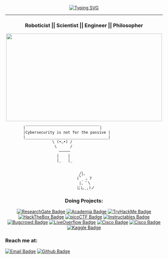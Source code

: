<!--
**Theeespiiiaaan/Theeespiiiaaan** is a ✨ _special_ ✨ repository because its `README.md` (this file) appears on your GitHub profile.

Here are some ideas to get you started:

- 🔭 I’m currently working on ...
- 🌱 I’m currently learning ...
- 👯 I’m looking to collaborate on ...
- 🤔 I’m looking for help with ...
- 💬 Ask me about ...
- 📫 How to reach me: ...
- 😄 Pronouns: ...
- ⚡ Fun fact: ...
-->
<!--💬GREETINGSTITLE / 🌐WEBSITE: https://github.com/denvercoder1/readme-typing-svg -->
<p align="center">
<a href="https://git.io/typing-svg"><img src="https://readme-typing-svg.herokuapp.com?font=Fira+Code&pause=1000&center=true&random=false&width=435&lines=Defacing+is+for+GAYS;REAL+MEN+root+servers+" alt="Typing SVG" /></a>

<hr>
<h3 align="center"> Roboticist || Scientist || Engineer || Philosopher</h3>
<!--🖼️Grogu-->
<p align="center">
<img src="https://tenor.com/view/the-mandalorian-grogu-cookie-eating-cookie-grogu-cookie-gif-20226535.gif" height="280" width="498"> 




```diff
        |￣￣￣￣￣￣￣￣￣￣￣￣￣￣￣￣￣￣￣￣|
        |Cybersecurity is not for the passive |
        |_____________________________________|
                     \ (•◡•) / 
                      \      / 
                        —————
                       |    |
                       |_   |_


                                 ╱|、
                                (˚ˎ 。7  
                                 |、˜〵          
                                じしˍ,)ノ
```

<div align="center">

### Doing Projects:
[![ResearchGate Badge](https://img.shields.io/badge/ResearchGate-teal?logo=ResearchGate&link=https%3A%2F%2Fwww.researchgate.net%2Fprofile%2FMara-Jonna-Montesa)](https://www.researchgate.net/profile/Mara-Jonna-Montesa)
[![Academia Badge](https://img.shields.io/badge/Academia-black?logo=Academia&link=https%3A%2F%2Fue.academia.edu%2FMaraJonnaMontesa)](https://ue.academia.edu/MaraJonnaMontesa)
[![TryHackMe Badge](https://img.shields.io/badge/TryHackMe-transparent?logo=TryHackMe&link=https%3A%2F%2Ftryhackme.com%2Fdashboard)](https://tryhackme.com/dashboard)
[![HackTheBox Badge](https://img.shields.io/badge/HackTheBox-black?logo=HackTheBox&link=https%3A%2F%2Fapp.hackthebox.com%2Fmachines)](ttps://app.hackthebox.com/machines)
[![picoCTF Badge](https://img.shields.io/badge/picoCTF-violet?logo=picoCTF&link=https%3A%2F%2Fplay.picoctf.org%2Fplaylists)](https://play.picoctf.org/playlists)
[![Instructables Badge](https://img.shields.io/badge/Instructables-white?logo=Instructables&link=https%3A%2F%2Fwww.instructables.com%2Fprojects)](https://www.instructables.com/projects)
[![Bugcrowd Badge](https://img.shields.io/badge/Bugcrowd-gray?logo=Bugcrowd&link=https%3A%2F%2Fbugcrowd.com%2Fprograms)](https://bugcrowd.com/programs)
[![LiveOverflow Badge](https://img.shields.io/badge/LiveOverflow-red?logo=LiveOverflow&link=https%3A%2F%2Fliveoverflow.com)](https://liveoverflow.com)
[![Cisco Badge](https://img.shields.io/badge/Skills_For_All-white?logo=Cisco&link=https%3A%2F%2Fskillsforall.com)](https://skillsforall.com)
[![Cisco Badge](https://img.shields.io/badge/Net_Acad-yellow?logo=Cisco&link=https%3A%2F%2Fwww.netacad.com%2Fportal%2Fresources%2Fbrowse)](https://www.netacad.com/portal/resources/browse)
[![Kaggle Badge](https://img.shields.io/badge/Kaggle-pink?logo=Kaggle&link=https%3A%2F%2Fwww.kaggle.com%2Fmodels)](https://www.kaggle.com/models)
</div>

### Reach me at:

[![Email Badge](https://img.shields.io/badge/-Email-c14438?logo=Gmail&logoColor=white&link=mailto:thespianwebhost@gmail.com)](mailto:thespianwebhost@gmail.com)
[![Github Badge](https://img.shields.io/badge/-Github-8a37db?style=flat-square&logo=Github&logoColor=white&color=black&link=https://github.com/Theeespiiiaaan?tab=repositories)](https://github.com/Theeespiiiaaan?tab=repositories)







